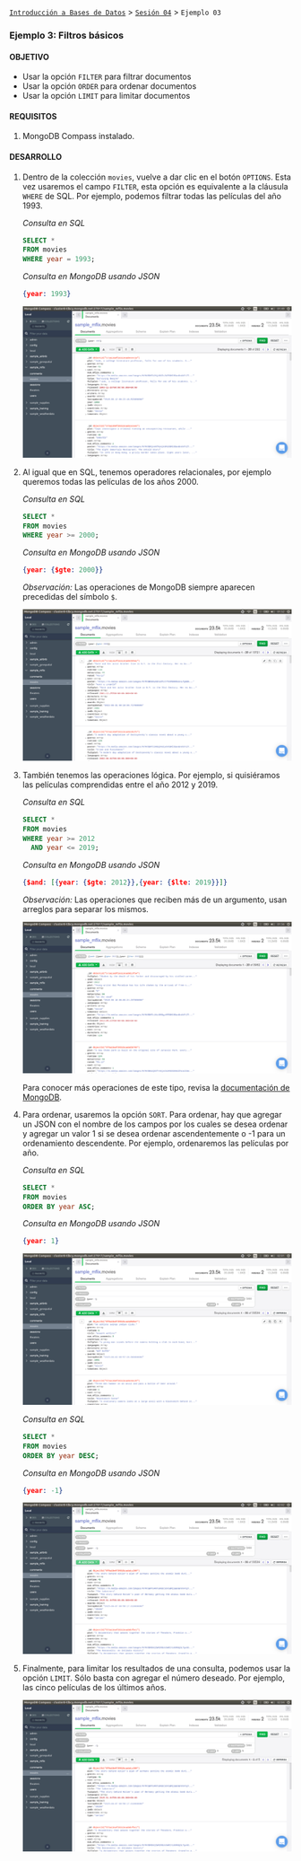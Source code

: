 [`Introducción a Bases de Datos`](../../Readme.md) > [`Sesión 04`](../Readme.md) > `Ejemplo 03`

### Ejemplo 3: Filtros básicos

#### OBJETIVO

- Usar la opción `FILTER` para filtrar documentos
- Usar la opción `ORDER` para ordenar documentos
- Usar la opción `LIMIT` para limitar documentos

#### REQUISITOS

1. MongoDB Compass instalado.

#### DESARROLLO

1. Dentro de la colección `movies`, vuelve a dar clic en el botón `OPTIONS`.  Esta vez usaremos el campo `FILTER`, esta opción es equivalente a la cláusula `WHERE` de SQL. Por ejemplo, podemos filtrar todas las películas del año 1993.

   *Consulta en SQL*
  
   ```sql
   SELECT *
   FROM movies
   WHERE year = 1993;
   ```
  
   *Consulta en MongoDB usando JSON*
  
   ```json
   {year: 1993}
   ```

    ![imagen](imagenes/s4e31.png)

2. Al igual que en SQL, tenemos operadores relacionales, por ejemplo queremos todas las películas de los años 2000.

   *Consulta en SQL*
   
   ```sql
   SELECT *
   FROM movies
   WHERE year >= 2000;
   ```
   
   *Consulta en MongoDB usando JSON*
   
   ```json
   {year: {$gte: 2000}}
   ```
   
   *Observación:* Las operaciones de MongoDB siempre aparecen precedidas del símbolo `$`.
   
   ![imagen](imagenes/s4e32.png)

3. También tenemos las operaciones lógica. Por ejemplo, si quisiéramos las películas comprendidas entre el año 2012 y 2019.

   *Consulta en SQL*
   
   ```sql
   SELECT *
   FROM movies
   WHERE year >= 2012
     AND year <= 2019;
   ```
   
   *Consulta en MongoDB usando JSON*
   
   ```json
   {$and: [{year: {$gte: 2012}},{year: {$lte: 2019}}]}
   ```
   
   *Observación:* Las operaciones que reciben más de un argumento, usan arreglos para separar los mismos.

   ![imagen](imagenes/s4e33.png)
   
   Para conocer más operaciones de este tipo, revisa la [documentación de MongoDB](https://docs.mongodb.com/manual/reference/operator/query/). 
   
4. Para ordenar, usaremos la opción `SORT`. Para ordenar, hay que agregar un JSON con el nombre de los campos por los cuales se desea ordenar y agregar un valor 1 si se desea ordenar ascendentemente o -1 para un ordenamiento descendente. Por ejemplo, ordenaremos las películas por año.

   *Consulta en SQL*

   ```sql
   SELECT *
   FROM movies
   ORDER BY year ASC;
   ```
   
   *Consulta en MongoDB usando JSON*
   
   ```json
   {year: 1}
   ```
   
   ![imagen](imagenes/s4e34.png)
   
    *Consulta en SQL*

   ```sql
   SELECT *
   FROM movies
   ORDER BY year DESC;
   ```
   
   *Consulta en MongoDB usando JSON*
   
   ```json
   {year: -1}
   ```
   
   ![imagen](imagenes/s4e35.png)
   
5. Finalmente, para limitar los resultados de una consulta, podemos usar la opción `LIMIT`. Sólo basta con agregar el número deseado. Por ejemplo, las cinco películas de los últimos años.

   ![imagen](imagenes/s4e36.png)
